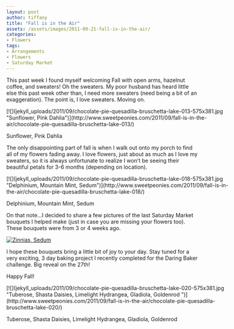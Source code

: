 ```yaml
---
layout: post
author: tiffany
title: "Fall is in the Air"
assets: /assets/images/2011-09-21-fall-is-in-the-air/
categories: 
- Flowers
tags: 
- Arrangements
- Flowers
- Saturday Market
---
```


This past week I found myself welcoming Fall with open arms, hazelnut coffee, and sweaters! Oh the sweaters. My poor husband has heard little else this past week other than, I need more sweaters (need being a bit of an exaggeration). The point is, I love sweaters. Moving on.

<div id="attachment_2219" style="width: 585px" class="wp-caption aligncenter">[![](jekyll_uploads/2011/09/chocolate-pie-quesadilla-bruschetta-lake-013-575x381.jpg "Sunflower, Pink Dahlia")](http://www.sweetpeonies.com/2011/09/fall-is-in-the-air/chocolate-pie-quesadilla-bruschetta-lake-013/)

Sunflower, Pink Dahlia

</div>

The only disappointing part of fall is when I walk out onto my porch to find all of my flowers fading away. I love flowers, just about as much as I love my sweaters, so it is always unfortunate to realize I won’t be seeing their beautiful petals for 3-6 months (depending on location).

<div id="attachment_2220" style="width: 585px" class="wp-caption aligncenter">[![](jekyll_uploads/2011/09/chocolate-pie-quesadilla-bruschetta-lake-018-575x381.jpg "Delphinium, Mountain Mint, Sedum")](http://www.sweetpeonies.com/2011/09/fall-is-in-the-air/chocolate-pie-quesadilla-bruschetta-lake-018/)

Delphinium, Mountain Mint, Sedum

</div>

On that note…I decided to share a few pictures of the last Saturday Market bouquets I helped make (just in case you are missing your flowers too). These bouquets were from 3 or 4 weeks ago.

[![](jekyll_uploads/2011/09/chocolate-pie-quesadilla-bruschetta-lake-026-575x381.jpg "Zinnias, Sedum")](http://www.sweetpeonies.com/2011/09/fall-is-in-the-air/chocolate-pie-quesadilla-bruschetta-lake-026/)

I hope these bouquets bring a little bit of joy to your day. Stay tuned for a very exciting, 3 day baking project I recently completed for the Daring Baker challenge. Big reveal on the 27th!

Happy Fall!

<div id="attachment_2221" style="width: 585px" class="wp-caption aligncenter">[![](jekyll_uploads/2011/09/chocolate-pie-quesadilla-bruschetta-lake-020-575x381.jpg "Tuberose, Shasta Daisies, Limelight Hydrangea, Gladiola, Goldenrod ")](http://www.sweetpeonies.com/2011/09/fall-is-in-the-air/chocolate-pie-quesadilla-bruschetta-lake-020/)

Tuberose, Shasta Daisies, Limelight Hydrangea, Gladiola, Goldenrod

</div>